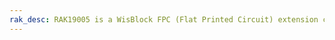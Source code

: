 ```yaml
---
rak_desc: RAK19005 is a WisBlock FPC (Flat Printed Circuit) extension cable for Slot A to D WisBlock modules.
---
```


<rk-redirect to="/Product-Categories/WisBlock/RAK19005/Overview/" />